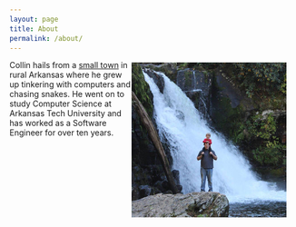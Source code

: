 ```yaml
---
layout: page
title: About
permalink: /about/
---
```


<img style="float: right; margin-right: 16px; margin-top: 4px;" src="/assets/falls.jpg">

Collin hails from a [small
town](https://www.google.com/maps/place/Gillham,+AR+71841/@34.1690349,-94.317943,16z/)
in rural Arkansas where he grew up tinkering with computers and chasing snakes.
He went on to study Computer Science at Arkansas Tech University and has worked
as a Software Engineer for over ten years.
